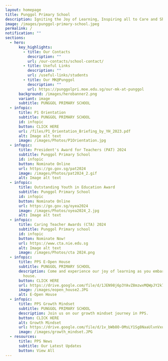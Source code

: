 ```yaml
---
layout: homepage
title: Punggol Primary School
description: Igniting the Joy of Learning, Inspiring all to Care and Share.
image: /images/punggol-primary-school.jpeg
permalink: /
notification: ""
sections:
  - hero:
      key_highlights:
        - title: Our Contacts
          description: ""
          url: /our-contacts/school-contact/
        - title: Useful Links
          description: ""
          url: /useful-links/students
        - title: Our MK@Punggol
          description: ""
          url: https://punggolpri.moe.edu.sg/our-mk-at-punggol
      background: /images/herobanner2.png
      variant: image
      subtitle: PUNGGOL PRIMARY SCHOOL
  - infopic:
      title: P1 Orientation
      subtitle: PUNGGOL PRIMARY SCHOOL
      id: infopic
      button: CLICK HERE
      url: /files/P1_Orientation_Briefing_by_YH_2023.pdf
      alt: Image alt text
      image: /images/Photos/P1Orientation.jpg
  - infopic:
      title: President's Award for Teachers (PAT) 2024
      subtitle: Punggol Primary School
      id: infopic
      button: Nominate Online
      url: https://go.gov.sg/pat2024
      image: /images/Photos/pat2024_2.gif
      alt: Image alt text
  - infopic:
      title: Outstanding Youth in Education Award
      subtitle: Punggol Primary School
      id: infopic
      button: Nominate Online
      url: https://go.gov.sg/oyea2024
      image: /images/Photos/oyea2024_2.jpg
      alt: Image alt text
  - infopic:
      title: Caring Teacher Awards (CTA) 2024
      subtitle: Punggol Primary school
      id: infopic
      button: Nominate Now!
      url: https://www.cta.nie.edu.sg
      alt: Image alt text
      image: /images/Photos/cta 2024.png
  - infopic:
      title: PPS E-Open House
      subtitle: PUNGGOL PRIMARY SCHOOL
      description: Come and experience our joy of learning as you embark on our e-open
        house.
      button: CLICK HERE
      url: https://drive.google.com/file/d/1JEN98j6p3YAvZ8mzwxMQWpJY2k7zSibJ/view
      image: /images/eopen_house2.JPG
      alt: E-Open House
  - infopic:
      title: PPS Growth Mindset
      subtitle: PUNGGOL PRIMARY SCHOOL
      description: Join us on our growth mindset journey in PPS.
      button: CLICK HERE
      alt: Growth Mindset
      url: https://drive.google.com/file/d/1v_bWb8O-OMsLY1Sg8NaaUlvnVxumKSPE/view
      image: /images/growth_mindset.JPG
  - resources:
      title: PPS News
      subtitle: Our Latest Updates
      button: View All
---
```

